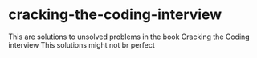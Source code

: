 # cracking-the-coding-interview
This are solutions to unsolved problems in the book Cracking the Coding interview
This solutions might not br perfect